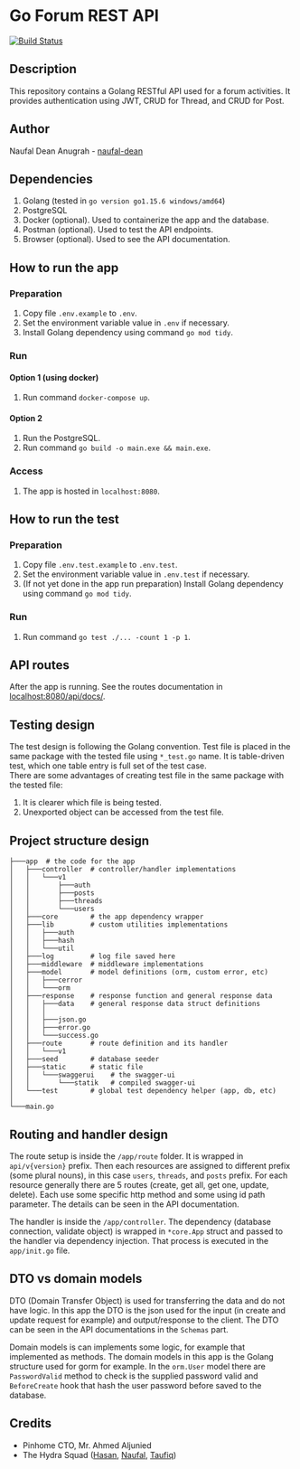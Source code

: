 # Go Forum REST API
[![Build Status](https://travis-ci.com/naufal-dean/Go-Forum-REST-API.svg?branch=master)](https://travis-ci.com/naufal-dean/Go-Forum-REST-API)

## Description
This repository contains a Golang RESTful API used for a forum activities. It provides authentication using JWT, CRUD for Thread, and CRUD for Post.

## Author
Naufal Dean Anugrah - [naufal-dean](https://github.com/naufal-dean)

## Dependencies
1. Golang (tested in `go version go1.15.6 windows/amd64`)
2. PostgreSQL
3. Docker (optional). Used to containerize the app and the database.
4. Postman (optional). Used to test the API endpoints.
5. Browser (optional). Used to see the API documentation.

## How to run the app
### Preparation
1. Copy file `.env.example` to `.env`.
2. Set the environment variable value in `.env` if necessary.
3. Install Golang dependency using command `go mod tidy`.
### Run
#### Option 1 (using docker)
1. Run command `docker-compose up`.
#### Option 2
1. Run the PostgreSQL.
2. Run command `go build -o main.exe && main.exe`.
### Access
1. The app is hosted in `localhost:8080`.

## How to run the test
### Preparation
1. Copy file `.env.test.example` to `.env.test`.
2. Set the environment variable value in `.env.test` if necessary.
3. (If not yet done in the app run preparation) Install Golang dependency using command `go mod tidy`.
### Run
1. Run command `go test ./... -count 1 -p 1`.

## API routes
After the app is running. See the routes documentation in [localhost:8080/api/docs/](localhost:8080/api/docs/).

## Testing design
The test design is following the Golang convention. Test file is placed in the same package with the tested file
using `*_test.go` name. It is table-driven test, which one table entry is full set of the test case.\
There are some advantages of creating test file in the same package with the tested file:
1. It is clearer which file is being tested.
2. Unexported object can be accessed from the test file.

## Project structure design
```
├───app  # the code for the app
│   ├───controller  # controller/handler implementations
│   │   └───v1
│   │       ├───auth
│   │       ├───posts
│   │       ├───threads
│   │       └───users
│   ├───core        # the app dependency wrapper
│   ├───lib         # custom utilities implementations
│   │   ├───auth
│   │   ├───hash
│   │   └───util
│   ├───log         # log file saved here
│   ├───middleware  # middleware implementations
│   ├───model       # model definitions (orm, custom error, etc)
│   │   ├───cerror
│   │   └───orm
│   ├───response    # response function and general response data
│   │   ├───data    # general response data struct definitions
│   │   │
│   │   ├───json.go
│   │   ├───error.go
│   │   └───success.go
│   ├───route       # route definition and its handler
│   │   └───v1
│   ├───seed        # database seeder
│   ├───static      # static file
│   │   └───swaggerui    # the swagger-ui
│   │       └───statik   # compiled swagger-ui
│   └───test        # global test dependency helper (app, db, etc)
│
└───main.go
```

## Routing and handler design
The route setup is inside the `/app/route` folder. It is wrapped in `api/v{version}` prefix. Then each resources
are assigned to different prefix (some plural nouns), in this case `users`, `threads`, and `posts` prefix. For
each resource generally there are 5 routes (create, get all, get one, update, delete). Each use some specific http
method and some using id path parameter. The details can be seen in the API documentation.

The handler is inside the `/app/controller`. The dependency (database connection, validate object) is wrapped in
`*core.App` struct and passed to the handler via dependency injection. That process is executed in the
`app/init.go` file.

## DTO vs domain models
DTO (Domain Transfer Object) is used for transferring the data and do not have logic. In this app the DTO is the json
used for the input (in create and update request for example) and output/response to the client. The DTO can be seen in
the API documentations in the `Schemas` part.

Domain models is can implements some logic, for example that implemented as methods. The domain models in this app is
the Golang structure used for gorm for example. In the `orm.User` model there are `PasswordValid` method to check is
the supplied password valid and `BeforeCreate` hook that hash the user password before saved to the database.

## Credits
- Pinhome CTO, Mr. Ahmed Aljunied
- The Hydra Squad ([Hasan](https://github.com/muhammadhasan01), [Naufal](https://github.com/primayoriko), [Taufiq](https://github.com/taufiqhusada))

